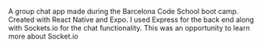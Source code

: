 A group chat app made during the Barcelona Code School boot camp. Created with React Native and Expo. I used Express for the back end along with Sockets.io for the chat functionality. This was an opportunity to learn more about Socket.io
